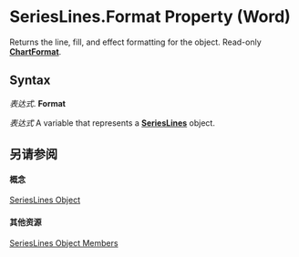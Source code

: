 
# SeriesLines.Format Property (Word)

Returns the line, fill, and effect formatting for the object. Read-only  **[ChartFormat](5f6546e8-c2fd-eec5-27a9-f2fd2c058f16.md)**.


## Syntax

 _表达式_. **Format**

 _表达式_ A variable that represents a **[SeriesLines](7521c592-c5aa-8e50-6268-840a41b3a282.md)** object.


## 另请参阅


#### 概念


[SeriesLines Object](7521c592-c5aa-8e50-6268-840a41b3a282.md)
#### 其他资源


[SeriesLines Object Members](http://msdn.microsoft.com/library/66b3edf0-72a6-96f3-df7d-c415d857b307%28Office.15%29.aspx)